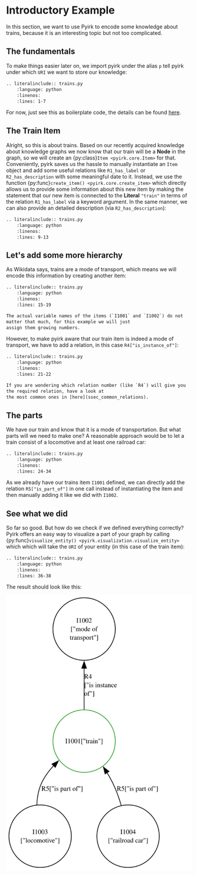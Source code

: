 # Introductory Example

In this section, we want to use Pyirk to encode some knowledge about trains,
because it is an interesting topic but not too complicated.

## The fundamentals

To make things easier later on, we import pyirk under the alias `p` tell pyirk under 
which `URI` we want to store our knowledge:

```{eval-rst}
.. literalinclude:: trains.py
    :language: python
    :linenos:
    :lines: 1-7
```

For now, just see this as boilerplate code, the details can be found [here](sec_keys).

## The Train Item

Alright, so this is about trains. Based on our recently acquired knowledge about knowledge graphs we
now know that our train will be a **Node** in the graph, so we will create an {py:class}`Item <pyirk.core.Item>` for that.
Conveniently, pyirk saves us the hassle to manually instantiate an `Item` object and add some useful relations
like `R1_has_label` or `R2_has_description` with some meaningful date to it.
Instead, we use the function {py:func}`create_item() <pyirk.core.create_item>` which directly allows us to provide some information about 
this new item by making the statement that our new item is connected to the **Literal**
`"train"` in terms of the relation `R1_has_label` via a keyword argument.
In the same manner, we can also provide an detailed description (via `R2_has_description`):
```{eval-rst}
.. literalinclude:: trains.py
    :language: python
    :linenos:
    :lines: 9-13
```

## Let's add some more hierarchy

As Wikidata says, trains are a mode of transport, which means we will encode this information
by creating another item:
```{eval-rst}
.. literalinclude:: trains.py
    :language: python
    :linenos:
    :lines: 15-19
```
```{note}
The actual variable names of the items (`I1001` and `I1002`) do not matter that much, for this example we will just
assign them growing numbers.
```

However, to make pyirk aware that our train item is indeed a mode of transport, we have to add a relation, in this case
`R4["is_instance_of"]`:
```{eval-rst}
.. literalinclude:: trains.py
    :language: python
    :linenos:
    :lines: 21-22
```
```{hint}
If you are wondering which relation number (like `R4`) will give you the required relation, have a look at
the most common ones in [here](ssec_common_relations).

```

## The parts

We have our train and know that it is a mode of transportation. But what parts will we need to make one?
A reasonable approach would be to let a train consist of a locomotive and at least one railroad car:
```{eval-rst}
.. literalinclude:: trains.py
    :language: python
    :linenos:
    :lines: 24-34
```
As we already have our trains item `I1001` defined, we can directly add the relation `R5["is_part_of"]` in one
call instead of instantiating the item and then manually adding it like we did with `I1002`.


## See what we did

So far so good. But how do we check if we defined everything correctly?
Pyirk offers an easy way to visualize a part of your graph by calling 
{py:func}`visualize_entity() <pyirk.visualization.visualize_entity>` which
which will take the `URI` of your entity (in this case of the train item):
```{eval-rst}
.. literalinclude:: trains.py
    :language: python
    :linenos:
    :lines: 36-38
```


The result should look like this:

![Image of the train graph](trains.svg) 
